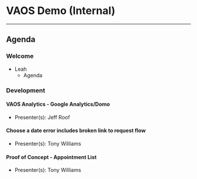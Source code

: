 # VAOS Demo (Internal) 

---

## Agenda

### Welcome

- Leah 
  - Agenda

### Development

#### VAOS Analytics - Google Analytics/Domo 
  - Presenter(s): Jeff Roof

#### Choose a date error includes broken link to request flow 
  - Presenter(s): Tony Williams 

#### Proof of Concept - Appointment List 
  - Presenter(s): Tony Williams 

